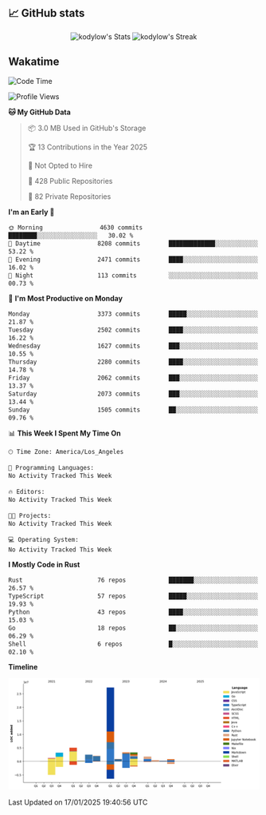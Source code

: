 ## 📈 GitHub stats
<!--START_SECTION:github-->
<div class="badges-githubstats">
  <p align="center">
    <img src="https://github-readme-stats.vercel.app/api?username=kodylow&theme=tokyonight&show_icons=true&hide_border=true&count_private=true" alt="kodylow's Stats" height="165">
    <img src="https://github-readme-streak-stats.herokuapp.com/?user=kodylow&theme=tokyonight&hide_border=true" alt="kodylow's Streak" height="165">
  </p>
</div>
<!--END_SECTION:github-->

## Wakatime 
<!--START_SECTION:waka-->
![Code Time](http://img.shields.io/badge/Code%20Time-1%2C292%20hrs%2052%20mins-blue)

![Profile Views](http://img.shields.io/badge/Profile%20Views-0-blue)

**🐱 My GitHub Data** 

> 📦 3.0 MB Used in GitHub's Storage 
 > 
> 🏆 13 Contributions in the Year 2025
 > 
> 🚫 Not Opted to Hire
 > 
> 📜 428 Public Repositories 
 > 
> 🔑 82 Private Repositories 
 > 
**I'm an Early 🐤** 

```text
🌞 Morning                4630 commits        ████████░░░░░░░░░░░░░░░░░   30.02 % 
🌆 Daytime                8208 commits        █████████████░░░░░░░░░░░░   53.22 % 
🌃 Evening                2471 commits        ████░░░░░░░░░░░░░░░░░░░░░   16.02 % 
🌙 Night                  113 commits         ░░░░░░░░░░░░░░░░░░░░░░░░░   00.73 % 
```
📅 **I'm Most Productive on Monday** 

```text
Monday                   3373 commits        █████░░░░░░░░░░░░░░░░░░░░   21.87 % 
Tuesday                  2502 commits        ████░░░░░░░░░░░░░░░░░░░░░   16.22 % 
Wednesday                1627 commits        ███░░░░░░░░░░░░░░░░░░░░░░   10.55 % 
Thursday                 2280 commits        ████░░░░░░░░░░░░░░░░░░░░░   14.78 % 
Friday                   2062 commits        ███░░░░░░░░░░░░░░░░░░░░░░   13.37 % 
Saturday                 2073 commits        ███░░░░░░░░░░░░░░░░░░░░░░   13.44 % 
Sunday                   1505 commits        ██░░░░░░░░░░░░░░░░░░░░░░░   09.76 % 
```


📊 **This Week I Spent My Time On** 

```text
🕑︎ Time Zone: America/Los_Angeles

💬 Programming Languages: 
No Activity Tracked This Week

🔥 Editors: 
No Activity Tracked This Week

🐱‍💻 Projects: 
No Activity Tracked This Week

💻 Operating System: 
No Activity Tracked This Week
```

**I Mostly Code in Rust** 

```text
Rust                     76 repos            ███████░░░░░░░░░░░░░░░░░░   26.57 % 
TypeScript               57 repos            █████░░░░░░░░░░░░░░░░░░░░   19.93 % 
Python                   43 repos            ████░░░░░░░░░░░░░░░░░░░░░   15.03 % 
Go                       18 repos            ██░░░░░░░░░░░░░░░░░░░░░░░   06.29 % 
Shell                    6 repos             █░░░░░░░░░░░░░░░░░░░░░░░░   02.10 % 
```



**Timeline**

![Lines of Code chart](https://raw.githubusercontent.com/Kodylow/Kodylow/master/assets/bar_graph.png)


 Last Updated on 17/01/2025 19:40:56 UTC
<!--END_SECTION:waka-->
